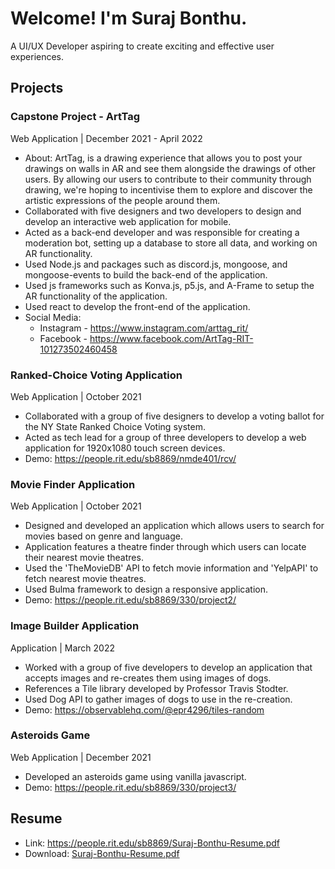 # Welcome! I'm Suraj Bonthu. 
A UI/UX Developer aspiring to create exciting and effective user experiences.

## Projects

### Capstone Project - ArtTag
Web Application | December 2021 - April 2022
- About: ArtTag, is a drawing experience that allows you to post your drawings on walls in AR and see them alongside the drawings of other users. By allowing our users to contribute to their community through drawing, we're hoping to incentivise them to explore and discover the artistic expressions of the people around them.
- Collaborated with five designers and two developers to design and develop an interactive web application for mobile.
- Acted as a back-end developer and was responsible for creating a moderation bot, setting up a database to store all data, and working on AR functionality.
- Used Node.js and packages such as discord.js, mongoose, and mongoose-events to build the back-end of the application.
- Used js frameworks such as Konva.js, p5.js, and A-Frame to setup the AR functionality of the application.
- Used react to develop the front-end of the application.
- Social Media: 
  - Instagram - https://www.instagram.com/arttag_rit/
  - Facebook - https://www.facebook.com/ArtTag-RIT-101273502460458

### Ranked-Choice Voting Application
Web Application | October 2021
- Collaborated with a group of five designers to develop a voting ballot for the NY State Ranked Choice Voting system.
- Acted as tech lead for a group of three developers to develop a web application for 1920x1080 touch screen devices.
- Demo: https://people.rit.edu/sb8869/nmde401/rcv/

### Movie Finder Application
Web Application | October 2021
- Designed and developed an application which allows users to search for movies based on genre and language.
- Application features a theatre finder through which users can locate their nearest movie theatres.
- Used the 'TheMovieDB' API to fetch movie information and 'YelpAPI' to fetch nearest movie theatres.
- Used Bulma framework to design a responsive application.
- Demo: https://people.rit.edu/sb8869/330/project2/

### Image Builder Application
Application | March 2022
- Worked with a group of five developers to develop an application that accepts images and re-creates them using images of dogs.
- References a Tile library developed by Professor Travis Stodter. 
- Used Dog API to gather images of dogs to use in the re-creation.
- Demo: https://observablehq.com/@epr4296/tiles-random

### Asteroids Game
Web Application | December 2021
- Developed an asteroids game using vanilla javascript.
- Demo: https://people.rit.edu/sb8869/330/project3/

## Resume
- Link: https://people.rit.edu/sb8869/Suraj-Bonthu-Resume.pdf
- Download: [Suraj-Bonthu-Resume.pdf](https://github.com/sb8869/Suraj-Bonthu-Portfolio/files/8429465/Suraj-Bonthu-Resume.pdf)
